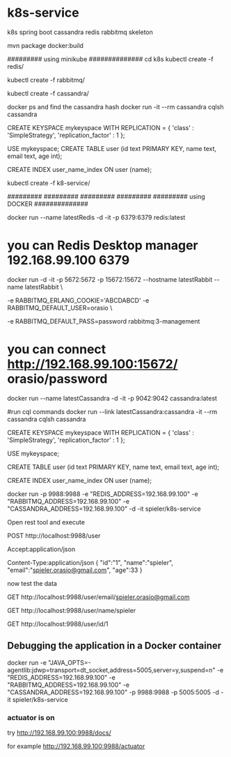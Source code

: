 # k8s-service
k8s spring boot cassandra redis rabbitmq skeleton 

mvn package docker:build



######### using minikube    ##############
cd  k8s
kubectl create -f redis/

kubectl create -f rabbitmq/

kubectl create -f cassandra/


docker ps and find the cassandra hash
docker run <hash> -it --rm cassandra cqlsh cassandra

CREATE KEYSPACE mykeyspace WITH REPLICATION = { 'class' : 'SimpleStrategy', 'replication_factor' : 1 };

USE mykeyspace; CREATE TABLE user (id text PRIMARY KEY, name text, email text, age int);

CREATE INDEX user_name_index ON user (name);

kubectl create -f k8-service/

######### ######### ######### #########
######### using DOCKER    ##############

docker run --name latestRedis -d -it  -p 6379:6379 redis:latest
# you can Redis Desktop manager 192.168.99.100 6379

docker run -d -it  -p 5672:5672   -p 15672:15672 --hostname latestRabbit --name latestRabbit \

 -e RABBITMQ_ERLANG_COOKIE='ABCDABCD'  -e RABBITMQ_DEFAULT_USER=orasio \
 
 -e RABBITMQ_DEFAULT_PASS=password  rabbitmq:3-management
 
# you can connect http://192.168.99.100:15672/    orasio/password


docker run --name latestCassandra -d -it -p 9042:9042 cassandra:latest

#run cql commands
docker run --link latestCassandra:cassandra  -it    --rm cassandra cqlsh cassandra


CREATE KEYSPACE mykeyspace WITH REPLICATION = { 'class' : 'SimpleStrategy', 'replication_factor' : 1 };

USE mykeyspace;

CREATE TABLE user (id text PRIMARY KEY, name text, email text, age int);

CREATE INDEX user_name_index ON user (name);


docker run -p 9988:9988 -e "REDIS_ADDRESS=192.168.99.100" -e "RABBITMQ_ADDRESS=192.168.99.100" -e "CASSANDRA_ADDRESS=192.168.99.100" -d -it spieler/k8s-service



Open rest tool and execute 

POST http://localhost:9988/user

Accept:application/json

Content-Type:application/json
{
   "id":"1",
   "name":"spieler",
   "email":"spieler.orasio@gmail.com",
   "age":33
}

now test the data

GET http://localhost:9988/user/email/spieler.orasio@gmail.com

GET http://localhost:9988/user/name/spieler

GET http://localhost:9988/user/id/1






   
## Debugging the application in a Docker container
docker run   -e "JAVA_OPTS=-agentlib:jdwp=transport=dt_socket,address=5005,server=y,suspend=n"  -e "REDIS_ADDRESS=192.168.99.100" -e "RABBITMQ_ADDRESS=192.168.99.100" -e "CASSANDRA_ADDRESS=192.168.99.100" -p 9988:9988 -p 5005:5005  -d -it spieler/k8s-service



### actuator is on 
try http://192.168.99.100:9988/docs/

for example http://192.168.99.100:9988/actuator




